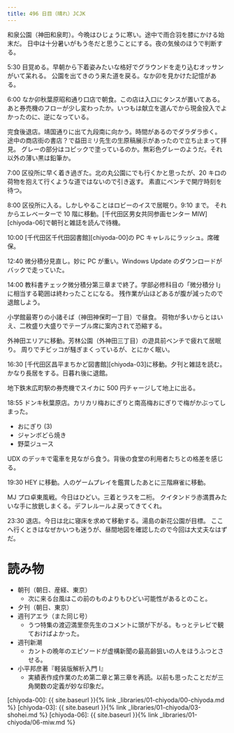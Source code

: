 ```yaml
---
title: 496 日目（晴れ）JCJK
---
```


和泉公園（神田和泉町）。今晩はひじょうに寒い。途中で雨合羽を膝にかける始末だ。
日中は十分暑いがもう冬だと思うことにする。夜の気候のほうで判断する。

5:30 目覚める。早朝から下着姿みたいな格好でグラウンドを走り込むオッサンがいて呆れる。
公園を出てきのう来た道を戻る。なか卯を見かけた記憶がある。

6:00 なか卯秋葉原昭和通り口店で朝食。この店は入口にタンスが置いてある。
あと券売機のフローが少し変わったか。いつもは献立を選んでから現金投入でよかったのに、逆になっている。

完食後退店。靖国通りに出て九段南に向かう。時間があるのでダラダラ歩く。
途中の商店街の書店？で益田ミリ先生の生原稿展示があったので立ち止まって拝見。
グレーの部分はコピックで塗っているのか。無彩色グレーのようだ。それ以外の薄い黒は鉛筆か。

7:00 区役所に早く着き過ぎた。北の丸公園にでも行くかと思ったが、20 キロの荷物を抱えて行くような道ではないので引き返す。
素直にベンチで開庁時刻を待つ。

8:00 区役所に入る。しかしやることはロビーのイスで居眠り。9:10 まで。
それからエレベーターで 10 階に移動。[千代田区男女共同参画センター MIW][chiyoda-06]で朝刊と雑誌を読んで待機。

10:00 [千代田区千代田図書館][chiyoda-00]の PC キャレルにラッシュ。席確保。

12:40 微分積分見直し。妙に PC が重い。Windows Update のダウンロードがバックで走っていた。

14:00 教科書チェック微分積分第三章まで終了。学部必修科目の「微分積分 I」に相当する範囲は終わったことになる。
残作業が山ほどあるが腹が減ったので退館しよう。

小学館最寄りの小諸そば（神田神保町一丁目）で昼食。
荷物が多いからとはいえ、二枚盛り大盛りでテーブル席に案内されて恐縮する。

外神田エリアに移動。芳林公園（外神田三丁目）の遊具前ベンチで疲れて居眠り。
周りでチビッコが騒ぎまくっているが、とにかく眠い。

16:30 [千代田区昌平まちかど図書館][chiyoda-03]に移動。夕刊と雑誌を読む。
かなり長居をする。日暮れ後に退館。

地下鉄末広町駅の券売機でスイカに 500 円チャージして地上に出る。

18:55 ドンキ秋葉原店。カリカリ梅おにぎりと南高梅おにぎりで梅がかぶってしまった。

* おにぎり (3)
* ジャンボどら焼き
* 野菜ジュース

UDX のデッキで電車を見ながら食う。背後の食堂の利用者たちとの格差を感じる。

19:30 HEY に移動。人のゲームプレイを鑑賞したあとに三階麻雀に移動。

MJ プロ卓東風戦。今日はひどい。三着とラスを二桁。
クイタンドラ赤満貫みたいな手に放銃しまくる。デフレルールよ戻ってきてくれ。

23:30 退店。今日は北に寝床を求めて移動する。湯島の新花公園が目標。
ここへ行くときはなぜかいつも迷うが、昼間地図を確認したので今回は大丈夫なはずだ。

# 読み物

* 朝刊（朝日、産経、東京）
  * 次に来る台風はこの前のものよりもひどい可能性があるとのこと。
* 夕刊（朝日、東京）
* 週刊アエラ（また同じ号）
  * うつ特集の渡辺満里奈先生のコメントに頭が下がる。もっとテレビで観ておけばよかった。
* 週刊新潮
  * カントの晩年のエピソードが虚構新聞の最高齢狙いの人をほうふつとさせる。
* 小平邦彦著『軽装版解析入門 I』
  * 実績表作成作業のため第二章と第三章を再読。以前も思ったことだが三角関数の定義が妙な印象だ。

[chiyoda-00]: {{ site.baseurl }}{% link _libraries/01-chiyoda/00-chiyoda.md %}
[chiyoda-03]: {{ site.baseurl }}{% link _libraries/01-chiyoda/03-shohei.md %}
[chiyoda-06]: {{ site.baseurl }}{% link _libraries/01-chiyoda/06-miw.md %}
